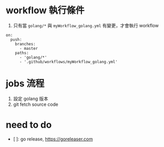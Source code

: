 # workflow 執行條件

1. 只有當 `golang/*` 與 `myWorkflow_golang.yml` 有變更，才會執行 workflow

```
on: 
  push:
    branches:
      - master
    paths:
      - 'golang/*'
      - '.github/workflows/myWorkflow_golang.yml'
```

# jobs 流程

1. 設定 golang 版本
2. git fetch source code

# need to do

- [ ]: go release, https://goreleaser.com 